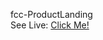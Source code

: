 fcc-ProductLanding
<br>
See Live: <a href="https://mystifying-pike-582fe2.netlify.app/">Click Me!</a>

